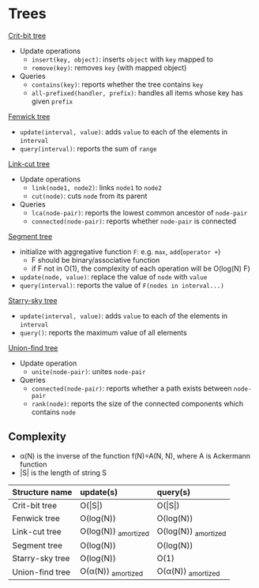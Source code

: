 # Trees

[Crit-bit tree](https://github.com/rsk0315/Library/blob/master/DataStructure/Tree/CritBitTree.cpp)
* Update operations
  - `insert(key, object)`: inserts `object` with `key` mapped to
  - `remove(key)`: removes `key` (with mapped object)
* Queries
  - `contains(key)`: reports whether the tree contains `key`
  - `all-prefixed(handler, prefix)`: handles all items whose key has given `prefix`

[Fenwick tree](https://github.com/rsk0315/Library/blob/master/DataStructure/Tree/FenwickTree.cpp)
- `update(interval, value)`: adds `value` to each of the elements in `interval`
- `query(interval)`: reports the sum of `range`

[Link-cut tree](https://github.com/rsk0315/Library/blob/master/DataStructure/Tree/LinkCutTree.cpp)
* Update operations
  - `link(node1, node2)`: links `node1` to `node2`
  - `cut(node)`: cuts `node` from its parent
* Queries
  - `lca(node-pair)`: reports the lowest common ancestor of `node-pair`
  - `connected(node-pair)`: reports whether `node-pair` is connected

[Segment tree](https://github.com/rsk0315/Library/blob/master/DataStructure/Tree/SegmentTree.cpp)
- initialize with aggregative function `F`: e.g. `max`, `add`(`operator +`)
  * F should be binary/associative function
  * if F not in O(1), the complexity of each operation will be O(log(N) F)
- `update(node, value)`: replace the value of `node` with `value`
- `query(interval)`: reports the value of `F(nodes in interval...)`

[Starry-sky tree](https://github.com/rsk0315/Library/blob/master/DataStructure/Tree/StarrySkyTree.cpp)
- `update(interval, value)`: adds `value` to each of the elements in `interval`
- `query()`: reports the maximum value of all elements

[Union-find tree](https://github.com/rsk0315/Library/blob/master/DataStructure/Tree/UnionFindTree.cpp)
* Update operation
  - `unite(node-pair)`: unites `node-pair`
* Queries
  - `connected(node-pair)`: reports whether a path exists between `node-pair` 
  - `rank(node)`: reports the size of the connected components which contains `node`

## Complexity

- α(N) is the inverse of the function f(N)=A(N, N), where A is Ackermann function
- \|S\| is the length of string S

| Structure name  | update(s) | query(s)  |
| :-------------- | :-------- | :-------- |
| Crit-bit tree   | O(\|S\|)  | O(\|S\|)  |
| Fenwick tree    | O(log(N)) | O(log(N)) |
| Link-cut tree   | O(log(N)) <sub>amortized</sub> | O(log(N)) <sub>amortized</sub> |
| Segment tree    | O(log(N)) | O(log(N)) |
| Starry-sky tree | O(log(N)) | O(1)      |
| Union-find tree | O(α(N)) <sub>amortized</sub> | O(α(N)) <sub>amortized</sub> |
